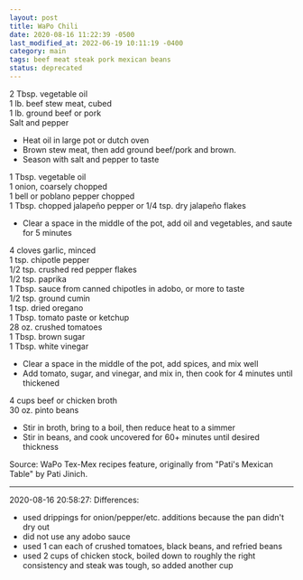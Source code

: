 ```yaml
---
layout: post
title: WaPo Chili
date: 2020-08-16 11:22:39 -0500
last_modified_at: 2022-06-19 10:11:19 -0400
category: main
tags: beef meat steak pork mexican beans
status: deprecated
---
```

2 Tbsp. vegetable oil  
1 lb. beef stew meat, cubed  
1 lb. ground beef or pork  
Salt and pepper  

  * Heat oil in large pot or dutch oven
  * Brown stew meat, then add ground beef/pork and brown.
  * Season with salt and pepper to taste

1 Tbsp. vegetable oil  
1 onion, coarsely chopped  
1 bell or poblano pepper chopped  
1 Tbsp. chopped jalapeño pepper or 1/4 tsp. dry jalapeño flakes  

  * Clear a space in the middle of the pot, add oil and vegetables, and saute for 5 minutes

4 cloves garlic, minced  
1 tsp. chipotle pepper  
1/2 tsp. crushed red pepper flakes  
1/2 tsp. paprika  
1 Tbsp. sauce from canned chipotles in adobo, or more to taste  
1/2 tsp. ground cumin  
1 tsp. dried oregano  
1 Tbsp. tomato paste or ketchup  
28 oz. crushed tomatoes  
1 Tbsp. brown sugar  
1 Tbsp. white vinegar  

  * Clear a space in the middle of the pot, add spices, and mix well
  * Add tomato, sugar, and vinegar, and mix in, then cook for 4 minutes until thickened

4 cups beef or chicken broth  
30 oz. pinto beans  

  * Stir in broth, bring to a boil, then reduce heat to a simmer
  * Stir in beans, and cook uncovered for 60+ minutes until desired thickness

Source: WaPo Tex-Mex recipes feature, originally from "Pati's Mexican Table" by Pati Jinich.  

---

2020-08-16 20:58:27: Differences:
* used drippings for onion/pepper/etc. additions because the pan didn't dry out
* did not use any adobo sauce
* used 1 can each of crushed tomatoes, black beans, and refried beans
* used 2 cups of chicken stock, boiled down to roughly the right consistency and
  steak was tough, so added another cup
